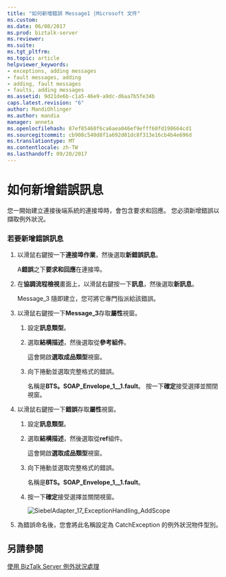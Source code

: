 ```yaml
---
title: "如何新增錯誤 Message1 |Microsoft 文件"
ms.custom: 
ms.date: 06/08/2017
ms.prod: biztalk-server
ms.reviewer: 
ms.suite: 
ms.tgt_pltfrm: 
ms.topic: article
helpviewer_keywords:
- exceptions, adding messages
- fault messages, adding
- adding, fault messages
- faults, adding messages
ms.assetid: 9d21de6b-c1a5-46e9-a9dc-d6aa7b5fe34b
caps.latest.revision: "6"
author: MandiOhlinger
ms.author: mandia
manager: anneta
ms.openlocfilehash: 87ef85460f6ca6aea046ef9efff60fd198664cd1
ms.sourcegitcommit: cb908c540d8f1a692d01dc8f313e16cb4b4e696d
ms.translationtype: MT
ms.contentlocale: zh-TW
ms.lasthandoff: 09/20/2017
---
```

# <a name="how-to-add-a-fault-message"></a>如何新增錯誤訊息
您一開始建立連接後端系統的連接埠時，會包含要求和回應。 您必須新增錯誤以擷取例外狀況。  
  
### <a name="to-add-a-fault-message"></a>若要新增錯誤訊息  
  
1.  以滑鼠右鍵按一下**連接埠作業**，然後選取**新錯誤訊息**。  
  
     A**錯誤**之下**要求和回應**在連接埠。  
  
2.  在**協調流程檢視**畫面上，以滑鼠右鍵按一下**訊息**，然後選取**新訊息**。  
  
     Message_3 隨即建立，您可將它專門指派給該錯誤。  
  
3.  以滑鼠右鍵按一下**Message_3**存取**屬性**視窗。  
  
    1.  設定**訊息類型**。  
  
    2.  選取**結構描述**，然後選取從**參考組件**。  
  
         這會開啟**選取成品類型**視窗。  
  
    3.  向下捲動並選取完整格式的錯誤。  
  
         名稱是**BTS。SOAP_Envelope_1__1.fault**。 按一下**確定**接受選擇並關閉視窗。  
  
4.  以滑鼠右鍵按一下**錯誤**存取**屬性**視窗。  
  
    1.  設定**訊息類型**。  
  
    2.  選取**結構描述**，然後選取從**ref**組件。  
  
         這會開啟**選取成品類型**視窗。  
  
    3.  向下捲動並選取完整格式的錯誤。  
  
         名稱是**BTS。SOAP_Envelope_1__1.fault**。  
  
    4.  按一下**確定**接受選擇並關閉視窗。  
  
         ![](../core/media/siebeladapter-17-exceptionhandling-addscope.gif "SiebelAdapter_17_ExceptionHandling_AddScope")  
  
5.  為錯誤命名後，您會將此名稱設定為 CatchException 的例外狀況物件型別。  
  
## <a name="see-also"></a>另請參閱  
 [使用 BizTalk Server 例外狀況處理](../core/using-biztalk-server-exception-handling2.md)